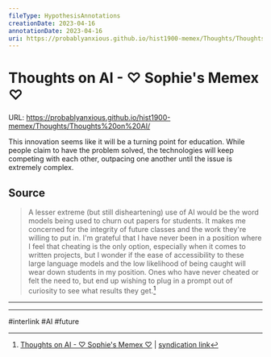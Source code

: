 ```yaml
---
fileType: HypothesisAnnotations
creationDate: 2023-04-16 
annotationDate: 2023-04-16
uri: https://probablyanxious.github.io/hist1900-memex/Thoughts/Thoughts%20on%20AI/
---
```

# Thoughts on AI - ♡ Sophie's Memex ♡
URL: https://probablyanxious.github.io/hist1900-memex/Thoughts/Thoughts%20on%20AI/

This innovation seems like it will be a turning point for education. While people claim to have the problem solved, the technologies will keep competing with each other, outpacing one another until the issue is extremely complex.

## Source 
> A lesser extreme (but still disheartening) use of AI would be the word models being used to churn out papers for students. It makes me concerned for the integrity of future classes and the work they're willing to put in. I'm grateful that I have never been in a position where I feel that cheating is the only option, especially when it comes to written projects, but I wonder if the ease of accessibility to these large language models and the low likelihood of being caught will wear down students in my position. Ones who have never cheated or felt the need to, but end up wishing to plug in a prompt out of curiosity to see what results they get.[^1]

[^1]: [Thoughts on AI - ♡ Sophie's Memex ♡](https://probablyanxious.github.io/hist1900-memex/Thoughts/Thoughts%20on%20AI/) | [syndication link](tk) 

---

---
#interlink #AI #future 